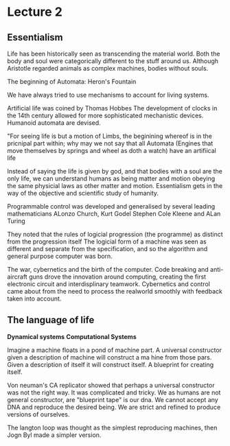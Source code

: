 # Lecture 2

## Essentialism
Life has been historically seen as transcending the material world. Both the body and soul were categorically different to the stuff around us. Although Aristotle regarded animals as complex machines, bodies without souls. 

The beginning of Automata: Heron's Fountain

We have always tried to use mechanisms to account for living systems.

Artificial life was coined by Thomas Hobbes
The development of clocks in the 14th century allowed for more sophisticated mechanistic devices. Humanoid automata are devised.

"For seeing life is but a motion of Limbs, the beginining whereof is in the pricnipal part within; why may we not say that all Automata (Engines that move themselves by springs and wheel as doth a watch) have an artifiical life

Instead of saying the life is given by god, and that bodies with a soul are the only life, we can understand humans as being matter and motion obeying the same physicial laws as other matter and motion.
Essentialism gets in the way of the objective and scientific study of humanity. 

Programmable control was developed and generalised by several leading mathematicians ALonzo Church, Kurt Godel Stephen Cole Kleene and ALan Turing

They noted that the rules of logicial progression (the programme) as distinct from the progression itself
The logicial form of a machine was seen as different and separate from the specification, and so the algorithm and general purpose computer was born.

The war, cybernetics and the birth of the computer. Code breaking and anti-aircraft guns drove the innovation around computing, creating the first electronic circuit and interdisplinary teamwork. Cybernetics and control came about from the need to process the realworld smoothly with feedback taken into account.


## The language of life

**Dynamical systems** 
**Computational Systems**

Imagine a machine floats in a pond of machine part. A universal constructor given a description of machine will construct a ma hine from those pars. Given a description of itself it will construct itself.
A blueprint for creating itself.

Von neuman's CA replicator showed that perhaps a universal constructor was not the right way. It was complicated and tricky. We as humans are not general constructor, are "blueprint tape" is our dna. We cannot accept any DNA and reproduce the desired being. We are strict and refined to produce versions of ourselves.

The langton loop was thought as the simplest reproducing machines, then Jogn Byl made a simpler version. 
